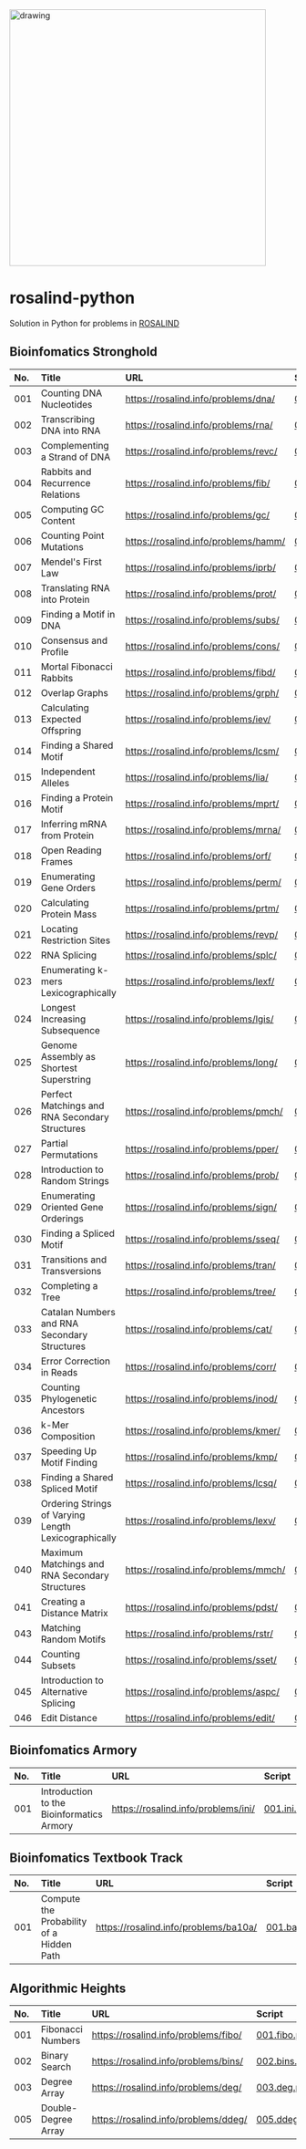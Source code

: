 <img src="https://s2.loli.net/2022/07/04/rD5a9fk21iVJ7KG.jpg" alt="drawing" width="450"/>

# rosalind-python

Solution in Python for problems in [ROSALIND](https://rosalind.info/)


## Bioinfomatics Stronghold


| No. | Title | URL | Script |
| :----- | :----- | :---- | :---- |
| 001 | Counting DNA Nucleotides | https://rosalind.info/problems/dna/ | [001.dna.py](./bioinfomatics-stronghold/001.dna.py) |
| 002 | Transcribing DNA into RNA | https://rosalind.info/problems/rna/ | [002.rna.py](./bioinfomatics-stronghold/002.rna.py) |
| 003 | Complementing a Strand of DNA | https://rosalind.info/problems/revc/ | [003.revc.py](./bioinfomatics-stronghold/003.revc.py) |
| 004 | Rabbits and Recurrence Relations | https://rosalind.info/problems/fib/ | [004.fib.py](./bioinfomatics-stronghold/004.fib.py) |
| 005 | Computing GC Content | https://rosalind.info/problems/gc/ | [005.gc.py](./bioinfomatics-stronghold/005.gc.py) |
| 006 | Counting Point Mutations | https://rosalind.info/problems/hamm/ | [006.hamm.py](./bioinfomatics-stronghold/006.hamm.py) |
| 007 | Mendel&#39;s First Law | https://rosalind.info/problems/iprb/ | [007.iprb.py](./bioinfomatics-stronghold/007.iprb.py) |
| 008 | Translating RNA into Protein | https://rosalind.info/problems/prot/ | [008.prot.py](./bioinfomatics-stronghold/008.prot.py) |
| 009 | Finding a Motif in DNA | https://rosalind.info/problems/subs/ | [009.subs.py](./bioinfomatics-stronghold/009.subs.py) |
| 010 | Consensus and Profile | https://rosalind.info/problems/cons/ | [010.cons.py](./bioinfomatics-stronghold/010.cons.py) |
| 011 | Mortal Fibonacci Rabbits | https://rosalind.info/problems/fibd/ | [011.fibd.py](./bioinfomatics-stronghold/011.fibd.py) |
| 012 | Overlap Graphs | https://rosalind.info/problems/grph/ | [012.grph.py](./bioinfomatics-stronghold/012.grph.py) |
| 013 | Calculating Expected Offspring | https://rosalind.info/problems/iev/ | [013.iev.py](./bioinfomatics-stronghold/013.iev.py) |
| 014 | Finding a Shared Motif | https://rosalind.info/problems/lcsm/ | [014.lcsm.py](./bioinfomatics-stronghold/014.lcsm.py) |
| 015 | Independent Alleles | https://rosalind.info/problems/lia/ | [015.lia.py](./bioinfomatics-stronghold/015.lia.py) |
| 016 | Finding a Protein Motif | https://rosalind.info/problems/mprt/ | [016.mprt.py](./bioinfomatics-stronghold/016.mprt.py) |
| 017 | Inferring mRNA from Protein | https://rosalind.info/problems/mrna/ | [017.mrna.py](./bioinfomatics-stronghold/017.mrna.py) |
| 018 | Open Reading Frames | https://rosalind.info/problems/orf/ | [018.orf.py](./bioinfomatics-stronghold/018.orf.py) |
| 019 | Enumerating Gene Orders | https://rosalind.info/problems/perm/ | [019.perm.py](./bioinfomatics-stronghold/019.perm.py) |
| 020 | Calculating Protein Mass | https://rosalind.info/problems/prtm/ | [020.prtm.py](./bioinfomatics-stronghold/020.prtm.py) |
| 021 | Locating Restriction Sites | https://rosalind.info/problems/revp/ | [021.revp.py](./bioinfomatics-stronghold/021.revp.py) |
| 022 | RNA Splicing | https://rosalind.info/problems/splc/ | [022.splc.py](./bioinfomatics-stronghold/022.splc.py) |
| 023 | Enumerating k-mers Lexicographically | https://rosalind.info/problems/lexf/ | [023.lexf.py](./bioinfomatics-stronghold/023.lexf.py) |
| 024 | Longest Increasing Subsequence | https://rosalind.info/problems/lgis/ | [024.lgis.py](./bioinfomatics-stronghold/024.lgis.py) |
| 025 | Genome Assembly as Shortest Superstring | https://rosalind.info/problems/long/ | [025.long.py](./bioinfomatics-stronghold/025.long.py) |
| 026 | Perfect Matchings and RNA Secondary Structures | https://rosalind.info/problems/pmch/ | [026.pmch.py](./bioinfomatics-stronghold/026.pmch.py) |
| 027 | Partial Permutations | https://rosalind.info/problems/pper/ | [027.pper.py](./bioinfomatics-stronghold/027.pper.py) |
| 028 | Introduction to Random Strings | https://rosalind.info/problems/prob/ | [028.prob.py](./bioinfomatics-stronghold/028.prob.py) |
| 029 | Enumerating Oriented Gene Orderings | https://rosalind.info/problems/sign/ | [029.sign.py](./bioinfomatics-stronghold/029.sign.py) |
| 030 | Finding a Spliced Motif | https://rosalind.info/problems/sseq/ | [030.sseq.py](./bioinfomatics-stronghold/030.sseq.py) |
| 031 | Transitions and Transversions | https://rosalind.info/problems/tran/ | [031.tran.py](./bioinfomatics-stronghold/031.tran.py) |
| 032 | Completing a Tree | https://rosalind.info/problems/tree/ | [032.tree.py](./bioinfomatics-stronghold/032.tree.py) |
| 033 | Catalan Numbers and RNA Secondary Structures | https://rosalind.info/problems/cat/ | [033.cat.py](./bioinfomatics-stronghold/033.cat.py) |
| 034 | Error Correction in Reads | https://rosalind.info/problems/corr/ | [034.corr.py](./bioinfomatics-stronghold/034.corr.py) |
| 035 | Counting Phylogenetic Ancestors | https://rosalind.info/problems/inod/ | [035.inod.py](./bioinfomatics-stronghold/035.inod.py) |
| 036 | k-Mer Composition | https://rosalind.info/problems/kmer/ | [036.kmer.py](./bioinfomatics-stronghold/036.kmer.py) |
| 037 | Speeding Up Motif Finding | https://rosalind.info/problems/kmp/ | [037.kmp.py](./bioinfomatics-stronghold/037.kmp.py) |
| 038 | Finding a Shared Spliced Motif | https://rosalind.info/problems/lcsq/ | [038.lcsq.py](./bioinfomatics-stronghold/038.lcsq.py) |
| 039 | Ordering Strings of Varying Length Lexicographically | https://rosalind.info/problems/lexv/ | [039.lexv.py](./bioinfomatics-stronghold/039.lexv.py) |
| 040 | Maximum Matchings and RNA Secondary Structures | https://rosalind.info/problems/mmch/ | [040.mmch.py](./bioinfomatics-stronghold/040.mmch.py) |
| 041 | Creating a Distance Matrix | https://rosalind.info/problems/pdst/ | [041.pdst.py](./bioinfomatics-stronghold/041.pdst.py) |
| 043 | Matching Random Motifs | https://rosalind.info/problems/rstr/ | [043.rstr.py](./bioinfomatics-stronghold/043.rstr.py) |
| 044 | Counting Subsets | https://rosalind.info/problems/sset/ | [044.sset.py](./bioinfomatics-stronghold/044.sset.py) |
| 045 | Introduction to Alternative Splicing | https://rosalind.info/problems/aspc/ | [045.aspc.py](./bioinfomatics-stronghold/045.aspc.py) |
| 046 | Edit Distance | https://rosalind.info/problems/edit/ | [046.edit.py](./bioinfomatics-stronghold/046.edit.py) |

## Bioinfomatics Armory


| No. | Title | URL | Script |
| :----- | :----- | :---- | :---- |
| 001 | Introduction to the Bioinformatics Armory | https://rosalind.info/problems/ini/ | [001.ini.py](./bioinfomatics-armory/001.ini.py) |

## Bioinfomatics Textbook Track


| No. | Title | URL | Script |
| :----- | :----- | :---- | :---- |
| 001 | Compute the Probability of a Hidden Path | https://rosalind.info/problems/ba10a/ | [001.ba10a.py](./bioinfomatics-textbook-track/001.ba10a.py) |

## Algorithmic Heights


| No. | Title | URL | Script |
| :----- | :----- | :---- | :---- |
| 001 | Fibonacci Numbers | https://rosalind.info/problems/fibo/ | [001.fibo.py](./algorithmic-heights/001.fibo.py) |
| 002 | Binary Search | https://rosalind.info/problems/bins/ | [002.bins.py](./algorithmic-heights/002.bins.py) |
| 003 | Degree Array | https://rosalind.info/problems/deg/ | [003.deg.py](./algorithmic-heights/003.deg.py) |
| 005 | Double-Degree Array | https://rosalind.info/problems/ddeg/ | [005.ddeg.py](./algorithmic-heights/005.ddeg.py) |
